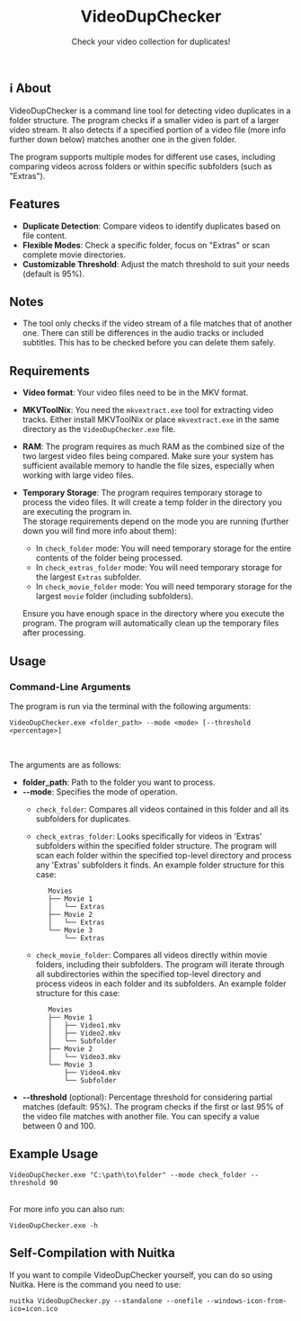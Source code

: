 <p align="center">
  <h1 align="center">VideoDupChecker</h1>
  <p align="center">
    Check your video collection for duplicates!
    <br />
  </p>
</p>

<br>

## ℹ About

VideoDupChecker is a command line tool for detecting video duplicates in a folder structure. The program checks if a smaller video is part of a larger video stream. It also detects if a specified portion of a video file (more info further down below) matches another one in the given folder.

The program supports multiple modes for different use cases, including comparing videos across folders or within specific subfolders (such as "Extras").

## Features
- **Duplicate Detection**: Compare videos to identify duplicates based on file content.
- **Flexible Modes**: Check  a specific folder, focus on "Extras" or scan complete movie directories.
- **Customizable Threshold**: Adjust the match threshold to suit your needs (default is 95%).  
  
## Notes
- The tool only checks if the video stream of a file matches that of another one. There can still be differences in the audio tracks or included subtitles. This has to be checked before you can delete them safely.

## Requirements

- **Video format**: Your video files need to be in the MKV format.

- **MKVToolNix**: You need the `mkvextract.exe` tool for extracting video tracks. Either install MKVToolNix or place `mkvextract.exe` in the same directory as the `VideoDupChecker.exe` file.

- **RAM**: The program requires as much RAM as the combined size of the two largest video files being compared. Make sure your system has sufficient available memory to handle the file sizes, especially when working with large video files.

- **Temporary Storage**: The program requires temporary storage to process the video files. It will create a temp folder in the directory you are executing the program in.  
The storage requirements depend on the mode you are running (further down you will find more info about them):
  - In `check_folder` mode: You will need temporary storage for the entire contents of the folder being processed.
  - In `check_extras_folder` mode: You will need temporary storage for the largest `Extras` subfolder.
  - In `check_movie_folder` mode: You will need temporary storage for the largest `movie` folder (including subfolders).
  
  Ensure you have enough space in the directory where you execute the program. The program will automatically clean up the temporary files after processing.


## Usage

### Command-Line Arguments

The program is run via the terminal with the following arguments:

```
VideoDupChecker.exe <folder_path> --mode <mode> [--threshold <percentage>]  
```
<br/>

The arguments are as follows:

- **folder_path**: Path to the folder you want to process.
- **--mode**: Specifies the mode of operation.
  - `check_folder`: Compares all videos contained in this folder and all its subfolders for duplicates.
  - `check_extras_folder`: Looks specifically for videos in 'Extras' subfolders within the specified folder    structure. The program will scan each folder within the specified top-level directory and process any      'Extras' subfolders it finds.
    An example folder structure for this case:
    
           Movies
           ├── Movie 1
           │   └── Extras
           ├── Movie 2
           │   └── Extras
           └── Movie 3
               └── Extras
  
  - `check_movie_folder`:  Compares all videos directly within movie folders, including their subfolders.
    The program will iterate through all subdirectories within the specified top-level
    directory and process videos in each folder and its subfolders.
    An example folder structure for this case:

           Movies
           ├── Movie 1
           │   ├── Video1.mkv
           │   ├── Video2.mkv
           │   └── Subfolder
           ├── Movie 2
           │   └── Video3.mkv
           └── Movie 3
               ├── Video4.mkv
               └── Subfolder

- **--threshold** (optional): Percentage threshold for considering partial matches (default: 95%). The program checks if the first or last 95% of the video file matches with another file. You can specify a value between 0 and 100.

## Example Usage

```
VideoDupChecker.exe "C:\path\to\folder" --mode check_folder --threshold 90
```
<br/>
For more info you can also run:

```
VideoDupChecker.exe -h  
```   

## Self-Compilation with Nuitka

If you want to compile VideoDupChecker yourself, you can do so using Nuitka. Here is the command you need to use:
```
nuitka VideoDupChecker.py --standalone --onefile --windows-icon-from-ico=icon.ico
```
